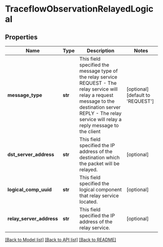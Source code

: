 # TraceflowObservationRelayedLogical

## Properties
Name | Type | Description | Notes
------------ | ------------- | ------------- | -------------
**message_type** | **str** | This field specified the message type of the relay service REQUEST - The relay service will relay a request message to the destination server REPLY - The relay service will relay a reply message to the client | [optional] [default to 'REQUEST']
**dst_server_address** | **str** | This field specified the IP address of the destination which the packet will be relayed. | [optional] 
**logical_comp_uuid** | **str** | This field specified the logical component that relay service located. | [optional] 
**relay_server_address** | **str** | This field specified the IP address of the relay service. | [optional] 

[[Back to Model list]](../README.md#documentation-for-models) [[Back to API list]](../README.md#documentation-for-api-endpoints) [[Back to README]](../README.md)

